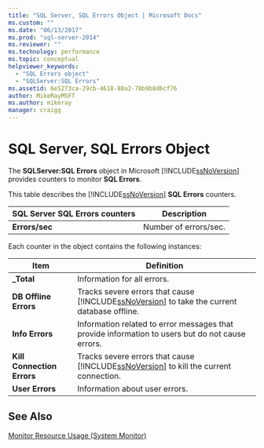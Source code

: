 ```yaml
---
title: "SQL Server, SQL Errors Object | Microsoft Docs"
ms.custom: ""
ms.date: "06/13/2017"
ms.prod: "sql-server-2014"
ms.reviewer: ""
ms.technology: performance
ms.topic: conceptual
helpviewer_keywords: 
  - "SQL Errors object"
  - "SQLServer:SQL Errors"
ms.assetid: 6e5273ca-29cb-4618-88a2-70b9b8d6cf76
author: MikeRayMSFT
ms.author: mikeray
manager: craigg
---
```

# SQL Server, SQL Errors Object
  The **SQLServer:SQL Errors** object in Microsoft [!INCLUDE[ssNoVersion](../../includes/ssnoversion-md.md)] provides counters to monitor **SQL Errors**.  
  
 This table describes the [!INCLUDE[ssNoVersion](../../includes/ssnoversion-md.md)] **SQL Errors** counters.  
  
|SQL Server SQL Errors counters|Description|  
|------------------------------------|-----------------|  
|**Errors/sec**|Number of errors/sec.|  
  
 Each counter in the object contains the following instances:  
  
|Item|Definition|  
|----------|----------------|  
|**_Total**|Information for all errors.|  
|**DB Offline Errors**|Tracks severe errors that cause [!INCLUDE[ssNoVersion](../../includes/ssnoversion-md.md)] to take the current database offline.|  
|**Info Errors**|Information related to error messages that provide information to users but do not cause errors.|  
|**Kill Connection Errors**|Tracks severe errors that cause [!INCLUDE[ssNoVersion](../../includes/ssnoversion-md.md)] to kill the current connection.|  
|**User Errors**|Information about user errors.|  
  
## See Also  
 [Monitor Resource Usage &#40;System Monitor&#41;](monitor-resource-usage-system-monitor.md)  
  
  
